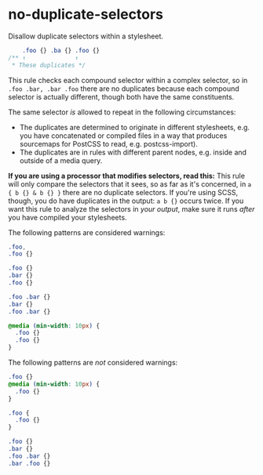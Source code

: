 # no-duplicate-selectors

Disallow duplicate selectors within a stylesheet.

```css
    .foo {} .ba {} .foo {}
/** ↑              ↑
 * These duplicates */
```

This rule checks each compound selector within a complex selector,
so in `.foo .bar, .bar .foo` there are no duplicates because
each compound selector is actually different, though both have the same
constituents.

The same selector *is* allowed to repeat in the following circumstances:

- The duplicates are determined to originate in different stylesheets,
  e.g. you have concatenated or compiled files in a way that produces
  sourcemaps for PostCSS to read, e.g. postcss-import).
- The duplicates are in rules with different parent nodes,
  e.g. inside and outside of a media query.

**If you are using a processor that modifies selectors, read this:**
This rule will only compare the selectors that it sees, so as far as it's
concerned, in `a { b {} & b {} }` there are no duplicate selectors. If you're
using SCSS, though, you do have duplicates in the output: `a b {}` occurs twice.
If you want this rule to analyze the selectors in *your output*, make sure
it runs *after* you have compiled your stylesheets.

The following patterns are considered warnings:

```css
.foo,
.foo {}
```

```css
.foo {}
.bar {}
.foo {}
```

```css
.foo .bar {}
.bar {}
.foo .bar {}
```

```css
@media (min-width: 10px) {
  .foo {}
  .foo {}
}
```

The following patterns are *not* considered warnings:

```css
.foo {}
@media (min-width: 10px) {
  .foo {}
}
```

```css
.foo {
  .foo {}
}
```

```css
.foo {}
.bar {}
.foo .bar {}
.bar .foo {}
```
